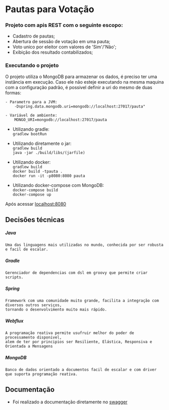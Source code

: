 # Pautas para Votação

### Projeto com apis REST com o seguinte escopo:
- Cadastro de pautas;
- Abertura de sessão de votação em uma pauta;
- Voto unico por eleitor com valores de 'Sim'/'Não';
- Exibição dos resultado contabilizados;

### Executando o projeto
O projeto utiliza o MongoDB para armazenar os dados, é preciso ter uma instância em execução.
Caso ele não esteje executando na mesma maquina com a configuração padrão, 
é possivel definir a uri do mesmo de duas formas:

    - Parametro para a JVM:  
        -Dspring.data.mongodb.uri=mongodb://localhost:27017/pauta"
    
    - Variável de ambiente:  
        MONGO_URI=mongodb://localhost:27017/pauta

- Utilizando gradle:  
  ```gradlew bootRun```

- Utilizando diretamente o jar:  
  ```gradlew build```  
  ```java -jar ./build/libs/(jarfile)```
  
- Utilizando docker:  
  ```gradlew build```   
  ```docker build -tpauta .```   
  ```docker run -it -p8080:8080 pauta``` 

- Utilizando docker-compose com MongoDB:  
  ```docker-compose build```    
  ```docker-compose up```        


Após acessar [localhost:8080](http://localhost:8080/)

## Decisões técnicas

##### Java
    Uma das linguagens mais utilizadas no mundo, conhecida por ser robusta e facil de escalar.
##### Gradle
    Gerenciador de dependencias com dsl em groovy que permite criar scripts. 
##### Spring 
    Framework com uma comunidade muito grande, facilita a integração com diversos outros serviços,
    tornando o desenvolvimento muito mais rápido.
##### Webflux
    A programação reativa permite usufruir melhor do poder de processamento disponivel, 
    alem de ter por principios ser Resiliente, Elástica, Responsiva e Orientada a Mensagens
##### MongoDB
    Banco de dados orientado a documentos facil de escalar e com driver que suporta programação reativa.
    
## Documentação 

- Foi realizado a documentação diretamente no [swagger](http://localhost:8080/swagger-ui.html#/)